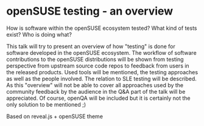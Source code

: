 # openSUSE testing - an overview

How is software within the openSUSE ecosystem tested? What kind of tests exist? Who is doing what?

This talk will try to present an overview of how "testing" is done for software developed in the openSUSE ecosystem. The workflow of software contributions to the openSUSE distributions will be shown from testing perspective from upstream source code repos to feedback from users in the released products. Used tools will be mentioned, the testing approaches as well as the people involved. The relation to SLE testing will be described. As this "overview" will not be able to cover all approaches used by the community feedback by the audience in the Q&A part of the talk will be appreciated. Of course, openQA will be included but it is certainly not the only solution to be mentioned ;)

Based on reveal.js + openSUSE theme
